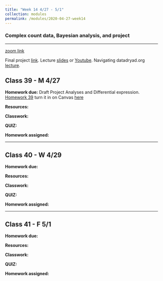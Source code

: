 ```yaml
---
title: "Week 14 4/27 - 5/1"
collection: modules
permalink: /modules/2020-04-27-week14
---
```


### Complex count data, Bayesian analysis, and project

---

[zoom link](https://umn.zoom.us/j/493135911)

Final project [link](https://docs.google.com/document/d/1_0GlIpWuovQzB__iWQI1adMOR8JsYIAVTte8w0SZ4xs/edit?usp=sharing). Lecture [slides](https://drive.google.com/file/d/1NVRPpb0IUAcTuvk4H6__FctUBc4mAomo/view?usp=sharing) or [Youtube](https://youtu.be/9cPHKIDA-7o).  Navigating datadryad.org [lecture](https://youtu.be/weM2Man4mxI).

## Class 39 - M 4/27

**Homework due:** Draft Project Analyses and Differential expression. [Homework 39](https://drive.google.com/open?id=1X-kn0RP-hWv2l_w_uICA4xXuRhC8LUEQ) turn it in on Canvas [here](https://canvas.umn.edu/courses/151855/assignments/1093376)

**Resources:**

**Classwork:**

**QUIZ:**

**Homework assigned:**

---

## Class 40 - W 4/29

**Homework due:**

**Resources:**

**Classwork:**

**QUIZ:**

**Homework assigned:**

---

## Class 41 - F 5/1

**Homework due:**

**Resources:**

**Classwork:**

**QUIZ:**

**Homework assigned:**
